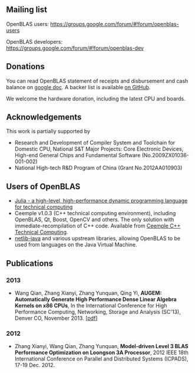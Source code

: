 ## Mailing list

OpenBLAS users: <https://groups.google.com/forum/#!forum/openblas-users>

OpenBLAS developers: <https://groups.google.com/forum/#!forum/openblas-dev>

## Donations

You can read OpenBLAS statement of receipts and disbursement and cash balance on [google doc](https://docs.google.com/spreadsheet/ccc?key=0AghkTjXe2lDndE1UZml0dGpaUzJmZGhvenBZd1F2R1E&usp=sharing). A backer list is available [on GitHub](https://github.com/OpenMathLib/OpenBLAS/blob/develop/BACKERS.md).

We welcome the hardware donation, including the latest CPU and boards.

## Acknowledgements

This work is partially supported by
* Research and Development of Compiler System and Toolchain for Domestic CPU, National S&T Major Projects: Core Electronic Devices, High-end General Chips and Fundamental Software (No.2009ZX01036-001-002)
* National High-tech R&D Program of China (Grant No.2012AA010903)

## Users of OpenBLAS

* <a href='http://julialang.org/'>Julia - a high-level, high-performance dynamic programming language for technical computing</a><br />
* Ceemple v1.0.3 (C++ technical computing environment), including OpenBLAS, Qt, Boost, OpenCV and others. The only solution with immediate-recompilation of C++ code. Available from <a href='http://www.ceemple.com'>Ceemple C++ Technical Computing</a>.
* [netlib-java](https://github.com/fommil/netlib-java) and various upstream libraries, allowing OpenBLAS to be used from languages on the Java Virtual Machine.

<!-- TODO: academia users, industry users, hpc centers deployed openblas, etc. -->

## Publications

### 2013

* Wang Qian, Zhang Xianyi, Zhang Yunquan, Qing Yi,  **AUGEM: Automatically Generate High Performance Dense Linear Algebra Kernels on x86 CPUs**, In the International Conference for High Performance Computing, Networking, Storage and Analysis (SC'13), Denver CO, November 2013. [[pdf](http://xianyi.github.io/paper/augem_SC13.pdf)]

### 2012

* Zhang Xianyi, Wang Qian, Zhang Yunquan, **Model-driven Level 3 BLAS Performance Optimization on Loongson 3A Processor**, 2012 IEEE 18th International Conference on Parallel and Distributed Systems (ICPADS), 17-19 Dec. 2012.
